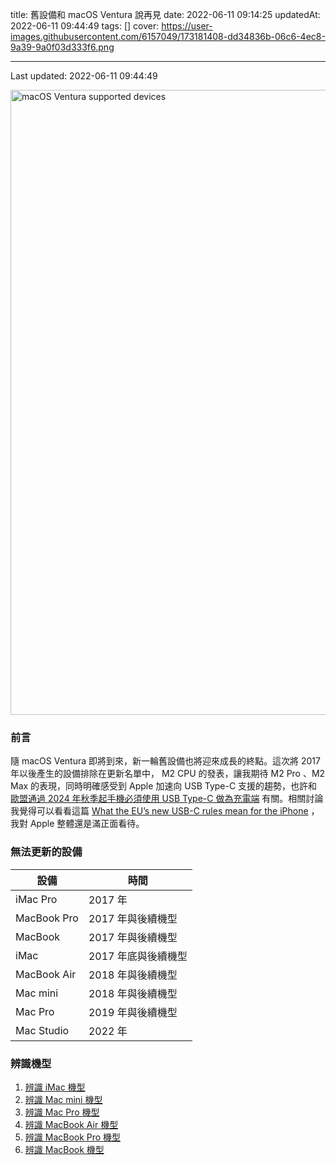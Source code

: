 title: 舊設備和 macOS Ventura 說再見
date: 2022-06-11 09:14:25
updatedAt: 2022-06-11 09:44:49
tags: []
cover: https://user-images.githubusercontent.com/6157049/173181408-dd34836b-06c6-4ec8-9a39-9a0f03d333f6.png

---
Last updated: 2022-06-11 09:44:49

<img width="1000" alt="macOS Ventura supported devices" src="https://user-images.githubusercontent.com/6157049/173181408-dd34836b-06c6-4ec8-9a39-9a0f03d333f6.png">

### 前言

隨 macOS Ventura 即將到來，新一輪舊設備也將迎來成長的終點。這次將 2017 年以後產生的設備排除在更新名單中， M2 CPU 的發表，讓我期待 M2 Pro 、M2 Max 的表現，同時明確感受到 Apple 加速向 USB Type-C 支援的趨勢，也許和 [歐盟通過 2024 年秋季起手機必須使用 USB Type-C 做為充電端](https://www.theverge.com/2022/6/7/23156361/european-union-usb-c-wired-charging-iphone-lightning-ewaste) 有關。相關討論我覺得可以看看這篇 [What the EU’s new USB-C rules mean for the iPhone](https://www.theverge.com/2022/6/8/23159686/iphone-usbc-european-union-harmonized-charger-legislation-ewaste) ，我對 Apple 整體還是滿正面看待。

<!--more-->

### 無法更新的設備

| 設備 | 時間 |
|---|---|
| iMac Pro | 2017 年 |
| MacBook Pro | 2017 年與後續機型 |
| MacBook | 2017 年與後續機型 |
| iMac | 2017 年底與後續機型 |
| MacBook Air | 2018 年與後續機型 |
| Mac mini | 2018 年與後續機型 |
| Mac Pro | 2019 年與後續機型 |
| Mac Studio | 2022 年 |

### 辨識機型

1. [辨識 iMac 機型](https://support.apple.com/zh-tw/HT201634)
2. [辨識 Mac mini 機型](https://support.apple.com/zh-tw/HT201894)
3. [辨識 Mac Pro 機型](https://support.apple.com/zh-tw/HT202888)
4. [辨識 MacBook Air 機型](https://support.apple.com/zh-tw/HT201862)
5. [辨識 MacBook Pro 機型](https://support.apple.com/zh-tw/HT201300)
6. [辨識 MacBook 機型](https://support.apple.com/zh-tw/HT201608)